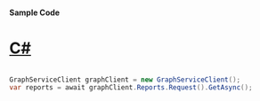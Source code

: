 #### Sample Code
# [C#](#tab/Csharp)

```C#

GraphServiceClient graphClient = new GraphServiceClient();
var reports = await graphClient.Reports.Request().GetAsync();

```